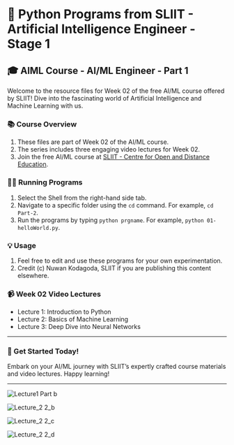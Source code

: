# 🧠 Python Programs from SLIIT - Artificial Intelligence Engineer - Stage 1

## 🎓 AIML Course - AI/ML Engineer - Part 1

Welcome to the resource files for Week 02 of the free AI/ML course offered by SLIIT! Dive into the fascinating world of Artificial Intelligence and Machine Learning with us.

### 📚 Course Overview
1. These files are part of Week 02 of the AI/ML course.
2. The series includes three engaging video lectures for Week 02.
3. Join the free AI/ML course at [SLIIT - Centre for Open and Distance Education](https://code.sliit.org).

### 🏃‍♂️ Running Programs

1. Select the Shell from the right-hand side tab.
2. Navigate to a specific folder using the `cd` command. For example, `cd Part-2`.
3. Run the programs by typing `python prgname`. For example, `python 01-helloWorld.py`.

### 💡 Usage

1. Feel free to edit and use these programs for your own experimentation.
2. Credit (c) Nuwan Kodagoda, SLIIT if you are publishing this content elsewhere.

### 📹 Week 02 Video Lectures
- Lecture 1: Introduction to Python
- Lecture 2: Basics of Machine Learning
- Lecture 3: Deep Dive into Neural Networks

---


### 🚀 Get Started Today!
Embark on your AI/ML journey with SLIIT’s expertly crafted course materials and video lectures. Happy learning!

---
![Lecture1 Part b ](https://github.com/user-attachments/assets/81a97fa9-ff1d-492b-8cf4-bba50f2069fc)

![Lecture_2 2_b](https://github.com/user-attachments/assets/694d9c57-f2d4-4108-9518-0ffc90336dd8)

![Lecture_2 2_c](https://github.com/user-attachments/assets/0c836206-b005-4570-b0e9-90fbb4abe1ed)

![Lecture_2 2_d](https://github.com/user-attachments/assets/0b1afdda-a727-441e-ab8d-b7fc3441cdfb)



